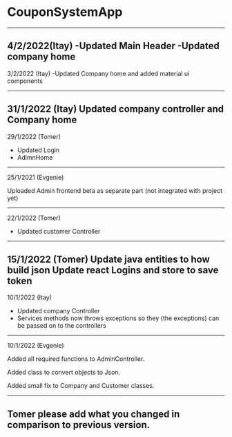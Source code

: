 # CouponSystemApp
-----

4/2/2022(Itay)
-Updated Main Header
-Updated company home
-----
3/2/2022 (Itay)
-Updated Company home and added material ui components

-----
31/1/2022 (Itay)
 Updated company controller and Company home
-----
29/1/2022 (Tomer)
- Updated Login 
- AdimnHome

-----
25/1/2021 (Evgenie)

Uploaded Admin frontend beta as separate part (not integrated with project yet)

-----
22/1/2022 (Tomer)
- Updated customer Controller
-----
15/1/2022 (Tomer)
Update java entities to how build json
Update react Logins and store to save token
-----
10/1/2022 (Itay)

- Updated company Controller
- Services methods now throws exceptions so they (the exceptions) can be passed on to the controllers
-----
10/1/2022 (Evgenie)

Added all required functions to AdminController.

Added class to convert objects to Json.

Added small fix to Company and Customer classes.

-----
Tomer please add what you changed in comparison to previous version.
-----
